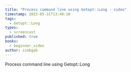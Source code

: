 ```yaml
---
title: "Process command line using Getopt::Long - video"
timestamp: 2015-05-31T13:40:10
tags:
  - Getopt::Long
types:
  - screencast
published: true
books:
  - beginner_video
author: szabgab
---
```



Process command line using Getopt::Long


<slidecast file="beginner-perl/process-command-line-using-getopt-long" youtube="SJ5_k3_-qcI" />
